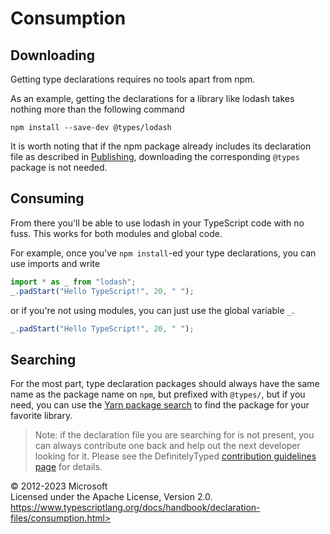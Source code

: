 Consumption
===========

Downloading 
-----------

Getting type declarations requires no tools apart from npm.

As an example, getting the declarations for a library like lodash takes
nothing more than the following command

```shell
npm install --save-dev @types/lodash
```

It is worth noting that if the npm package already includes its
declaration file as described in [Publishing](publishing), downloading
the corresponding `@types` package is not needed.

Consuming 
---------

From there you'll be able to use lodash in your TypeScript code with no
fuss. This works for both modules and global code.

For example, once you've `npm install`-ed your type declarations, you
can use imports and write

```ts
import * as _ from "lodash";
_.padStart("Hello TypeScript!", 20, " ");
```

or if you're not using modules, you can just use the global variable
`_`.

```ts
_.padStart("Hello TypeScript!", 20, " ");
```

Searching 
---------

For the most part, type declaration packages should always have the same
name as the package name on `npm`, but prefixed with `@types/`, but if
you need, you can use the [Yarn package search](https://yarnpkg.com/) to
find the package for your favorite library.

> Note: if the declaration file you are searching for is not present,
> you can always contribute one back and help out the next developer
> looking for it. Please see the DefinitelyTyped [contribution
> guidelines page](https://definitelytyped.org/guides/contributing.html)
> for details.

 
© 2012-2023 Microsoft\
Licensed under the Apache License, Version 2.0.\
https://www.typescriptlang.org/docs/handbook/declaration-files/consumption.html>

